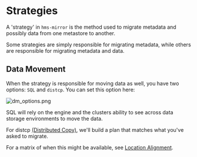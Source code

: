 # Strategies

A 'strategy' in `hms-mirror` is the method used to migrate metadata and possibly data from one metastore to another.

Some strategies are simply responsible for migrating metadata, while others are responsible for migrating metadata and data. 

## Data Movement

When the strategy is responsible for moving data as well, you have two options: `SQL` and `distcp`.  You can set this option here:

![dm_options.png](dm_options.png)

SQL will rely on the engine and the clusters ability to see across data storage environments to move the data.

For distcp [(Distributed Copy)](https://hadoop.apache.org/docs/current/hadoop-distcp/DistCp.html), we'll build a plan that matches what you've asked to migrate.

For a matrix of when this might be available, see [Location Alignment](Location-Alignment.md).
